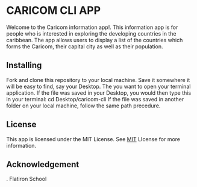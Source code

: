  # CARICOM CLI APP

Welcome to the Caricom information app!. This information app is for people who is interested in exploring the developing countries in the caribbean. The app allows users to display a list of the countries which forms the Caricom, their capital city as well as their population. 

 ## Installing

Fork and clone this repository to your local machine. Save it somewhere it will be easy to find, say your Desktop. The you want to open your terminal application. If the file was saved in your Desktop, you would then type this in your terminal:
             cd Desktop/caricom-cli
If the file was saved in another folder on your local machine, follow the same path precedure. 

## License

This app is licensed under the MIT License. See [MIT](https://choosealicense.com/license/mit) LIcense for more information. 

## Acknowledgement

. Flatiron School

